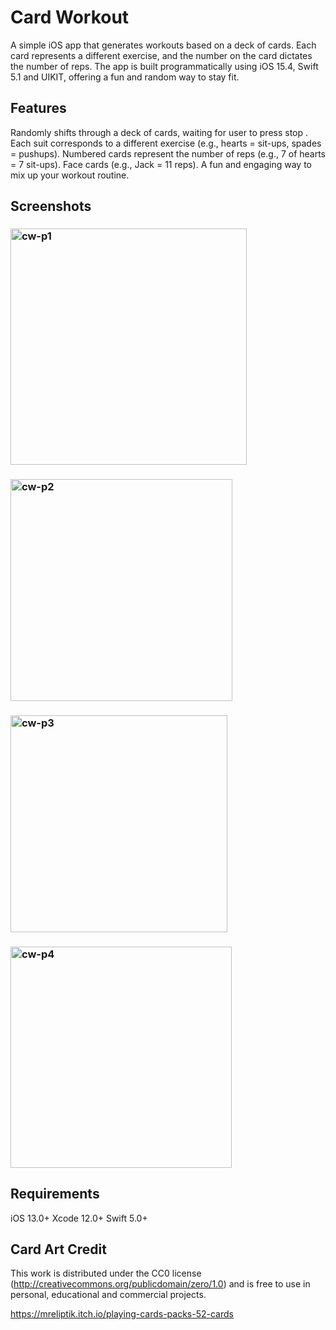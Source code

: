 # Card Workout

A simple iOS app that generates workouts based on a deck of cards. 
Each card represents a different exercise, and the number on the card dictates the number of reps. 
The app is built programmatically using iOS 15.4, Swift 5.1 and UIKIT, offering a fun and random way to stay fit.

## Features

Randomly shifts through a deck of cards, waiting for user to press stop .
Each suit corresponds to a different exercise (e.g., hearts = sit-ups, spades = pushups).
Numbered cards represent the number of reps (e.g., 7 of hearts = 7 sit-ups).
Face cards (e.g., Jack = 11 reps).
A fun and engaging way to mix up your workout routine.

## Screenshots
### <img width="378" alt="cw-p1" src="https://github.com/user-attachments/assets/d188a951-a3eb-4d00-a118-90a602a0f513">
### <img width="355" alt="cw-p2" src="https://github.com/user-attachments/assets/642efea0-81b1-4a1b-b7bb-7a5b1187e86e">
### <img width="347" alt="cw-p3" src="https://github.com/user-attachments/assets/0a4fef88-7ddd-4053-97d1-ec9ddef85ba5">
### <img width="354" alt="cw-p4" src="https://github.com/user-attachments/assets/d55061f9-5cb4-4824-a815-60cd5dfb08d1">







## Requirements

iOS 13.0+
Xcode 12.0+
Swift 5.0+

## Card Art Credit
This work is distributed under the CC0 license (http://creativecommons.org/publicdomain/zero/1.0) and is free to use in personal, educational and commercial projects.

https://mreliptik.itch.io/playing-cards-packs-52-cards
